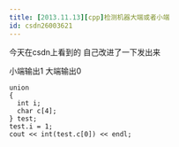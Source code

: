 ```yaml
---
title: [2013.11.13][cpp]检测机器大端或者小端
id: csdn26003621
---
```


今天在csdn上看到的 自己改进了一下发出来

小端输出1 大端输出0 

```
union
{
  int i;
  char c[4];
} test;
test.i = 1;
cout << int(test.c[0]) << endl;
```